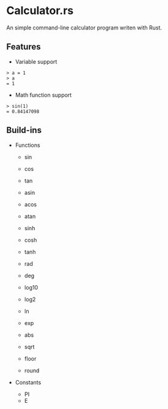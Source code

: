 # Calculator.rs

An simple command-line calculator program writen with Rust.

## Features

- Variable support

```text
> a = 1
> a
= 1
```

- Math function support

```text
> sin(1) 
= 0.84147098
```

## Build-ins

- Functions
  - sin
  - cos
  - tan
  - asin
  - acos
  - atan
  - sinh
  - cosh
  - tanh

  - rad
  - deg

  - log10
  - log2
  - ln
  - exp

  - abs
  - sqrt
  - floor
  - round

- Constants
  - PI
  - E